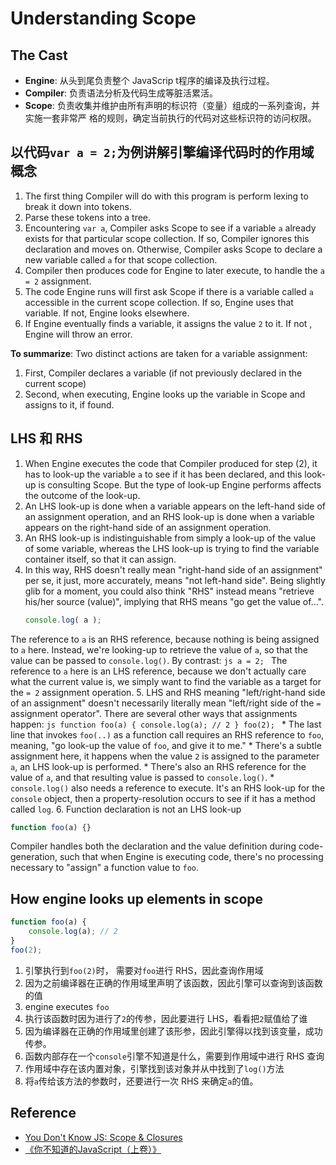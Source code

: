 # Understanding Scope


## The Cast
* **Engine**: 从头到尾负责整个 JavaScrip t程序的编译及执行过程。
* **Compiler**: 负责语法分析及代码生成等脏活累活。
* **Scope**: 负责收集并维护由所有声明的标识符（变量）组成的一系列查询，并实施一套非常严
格的规则，确定当前执行的代码对这些标识符的访问权限。


## 以代码`var a = 2;`为例讲解引擎编译代码时的作用域概念
1. The first thing Compiler will do with this program is perform lexing to break
it down into tokens.
2. Parse these tokens into a tree.
3. Encountering `var a`, Compiler asks Scope to see if a variable `a` already
exists for that particular scope collection. If so, Compiler ignores this
declaration and moves on. Otherwise, Compiler asks Scope to declare a new
variable called `a` for that scope collection.
4. Compiler then produces code for Engine to later execute, to handle the
`a = 2` assignment.
5. The code Engine runs will first ask Scope if there is a variable called `a`
accessible in the current scope collection. If so, Engine uses that variable. If
not, Engine looks elsewhere.
6. If Engine eventually finds a variable, it assigns the value `2` to it. If not
, Engine will throw an error.  

**To summarize**: Two distinct actions are taken for a variable assignment:
1. First, Compiler declares a variable (if not previously declared in the
current scope)
2. Second, when executing, Engine looks up the variable in Scope and assigns to
it, if found.


## LHS 和 RHS
1. When Engine executes the code that Compiler produced for step (2), it has to
look-up the variable `a` to see if it has been declared, and this look-up is
consulting Scope. But the type of look-up Engine performs affects the outcome of
the look-up.
2. An LHS look-up is done when a variable appears on the left-hand side of an
assignment operation, and an RHS look-up is done when a variable appears on the
right-hand side of an assignment operation.
3. An RHS look-up is indistinguishable from simply a look-up of the value of
some variable, whereas the LHS look-up is trying to find the variable container
itself, so that it can assign.
4. In this way, RHS doesn't really mean "right-hand side of an assignment" per
se, it just, more accurately, means "not left-hand side". Being slightly glib
for a moment, you could also think "RHS" instead means "retrieve his/her source
(value)", implying that RHS means "go get the value of...".
	```js
	console.log( a );
	```
The reference to `a` is an RHS reference, because nothing is being assigned to
`a` here. Instead, we're looking-up to retrieve the value of `a`, so that the
value can be passed to `console.log()`. By contrast:
	```js
	a = 2;
	```
The reference to `a` here is an LHS reference, because we don't actually care
what the current value is, we simply want to find the variable as a target for
the `= 2` assignment operation.
5. LHS and RHS meaning "left/right-hand side of an assignment" doesn't
necessarily literally mean "left/right side of the `=` assignment operator".
There are several other ways that assignments happen:
	```js
	function foo(a) {
		console.log(a); // 2
	}
	foo(2);
	```
    * The last line that invokes `foo(..)` as a function call requires an RHS
	reference to `foo`, meaning, "go look-up the value of `foo`, and give it to
	me."
    * There's a subtle assignment here, it happens when the value `2` is
	assigned to the parameter `a`, an LHS look-up is performed.
    * There's also an RHS reference for the value of `a`, and that resulting
	value is passed to `console.log()`.
    * `console.log()` also needs a reference to execute. It's an RHS look-up for
    the `console` object, then a property-resolution occurs to see if it has a
	method called `log`.
6. Function declaration is not an LHS look-up
```js
function foo(a) {}
```
Compiler handles both the declaration and the value definition during
code-generation, such that when Engine is executing code, there's no processing
necessary to "assign" a function value to `foo`.


## How engine looks up elements in scope
```js
function foo(a) {
    console.log(a); // 2
}
foo(2);
```
1. 引擎执行到`foo(2)`时， 需要对`foo`进行 RHS，因此查询作用域
2. 因为之前编译器在正确的作用域里声明了该函数，因此引擎可以查询到该函数的值
3. engine executes `foo`
4. 执行该函数时因为进行了`2`的传参，因此要进行 LHS，看看把`2`赋值给了谁
5. 因为编译器在正确的作用域里创建了该形参，因此引擎得以找到该变量，成功传参。
6. 函数内部存在一个`console`引擎不知道是什么，需要到作用域中进行 RHS 查询
7. 作用域中存在该内置对象，引擎找到该对象并从中找到了`log()`方法
8. 将`a`传给该方法的参数时，还要进行一次 RHS 来确定`a`的值。


## Reference
* [You Don't Know JS: Scope & Closures](https://github.com/getify/You-Dont-Know-JS/blob/master/scope%20%26%20closures/ch1.md)
* [《你不知道的JavaScript（上卷）》](https://book.douban.com/subject/26351021/)
